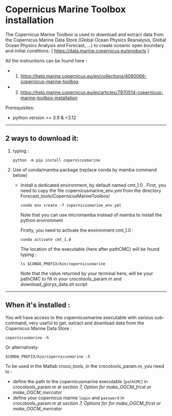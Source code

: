 # Copernicus Marine Toolbox installation

The Copernicus Marine Toolbox is used to download and extract data from the Copernicus Marine Data Store (Global Ocean Physics Reanalysis, Global Ocean Physics Analysis and Forecast, ...) to create oceanic open boundary and initial conditions. [ https://data.marine.copernicus.eu/products ]


All the instructions can be found here :
   *  1) https://help.marine.copernicus.eu/en/collections/4060068-copernicus-marine-toolbox
   *  2) https://help.marine.copernicus.eu/en/articles/7970514-copernicus-marine-toolbox-installation


Prerequisites:
   * python version >= 3.9 & <3.12


---
## 2 ways to download it:

   1) typing :
      ```console
      python -m pip install copernicusmarine
      ```


   2) Use of conda/mamba package (replace conda by mamba command below)

      * Install a dedicated environment, by default named cmt_1.0 . First, you need to copy the file copernicusmarine_env.yml from the directory Forecast_tools/CopernicusMarineToolbox/

         ```console
         conda env create -f copernicusmarine_env.yml
         ```

        Note that you can use micromamba instead of mamba to install the python environment


         Firstly, you need to activate the environment cmt_1.0 :

         ```console
         conda activate cmt_1.0
         ```

         The location of the executable (here after pathCMC) will be found typing :

         ```console
         ls $CONDA_PREFIX/bin/copernicusmarine
         ```
        Note that the value returned by your terminal here, will be your pathCMC to fill in your
           crocotools_param.m and download_glorys_data.sh script


---
## When it's installed :

You will have access to the copernicusmarine executable with various sub-command, very useful to get, extract and download data from the Copernicus Marine Data Store :

```console
copernicusmarine -h
```

Or alternatively:

```console
$CONDA_PREFIX/bin/copernicusmarine -h
```


To be used in the Matlab croco_tools, in the crocotools_param.m, you need to :

- define the path to the copernicusmarine executable (`pathCMC`) in crocotools_param.m at *section 7, Option for make_OGCM_frcst or make_OGCM_mercator*
- define your copernicus marine `login` and `password` in crocotools_param.m at *section 7, Options for for make_OGCM_frcst or make_OGCM_mercator*





